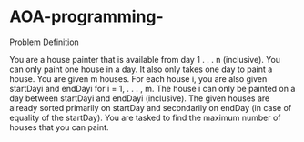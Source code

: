 # AOA-programming-
Problem Definition

You are a house painter that is available from day 1 . . . n (inclusive). You can only paint one
house in a day. It also only takes one day to paint a house. You are given m houses. For each house i, you are also given startDayi and endDayi for i = 1, . . . , m. The house i can only be painted on a day between startDayi and endDayi (inclusive). The given houses are already sorted primarily on startDay and secondarily on endDay (in case of equality of the startDay). You are tasked to find the maximum number of houses that you can paint.
